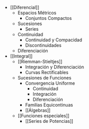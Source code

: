 - [[Diferencial]]
	- Espacios Métricos
		- Conjuntos Compactos
	- Sucesiones
		- Series
	- Continuidad
		- Continuidad y Compacidad
		- Discontinuidades
	- Diferenciación
- [[Integral]]
	- [[Riemman-Stieltjes]]
		- Integración y Diferenciación
		- Curvas Rectificables
	- Sucesiones de Funciones
		- Convergencia Uniforme
			- Continuidad
			- Integración
			- Diferenciación
		- Familias Equicontinuas
		- [[Álgebras]]
	- [[Funciones especiales]]
		- [[Series de Potencias]]